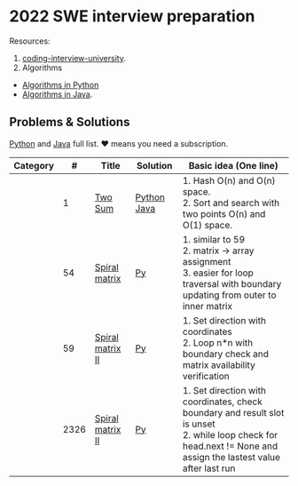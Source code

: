 # 2022 SWE interview preparation

Resources:
1. [coding-interview-university](https://github.com/jwasham/coding-interview-university).
2. Algorithms
 - [Algorithms in Python](https://github.com/TheAlgorithms/Python) 
 - [Algorithms in Java](https://github.com/TheAlgorithms/Java).



## Problems & Solutions

[Python](https://github.com/qiyuangong/leetcode/tree/master/python) and [Java](https://github.com/qiyuangong/leetcode/tree/master/java) full list. &hearts; means you need a subscription.

| Category | # | Title | Solution | Basic idea (One line) |
| -- |---| ----- | -------- | --------------------- |
| | 1 | [Two Sum](https://leetcode.com/problems/two-sum/) | [Python](https://github.com/qiyuangong/leetcode/blob/master/python/001_Two_Sum.py) [Java](https://github.com/qiyuangong/leetcode/blob/master/java/001_Two_Sum.java) | 1. Hash O(n) and O(n) space.<br>2. Sort and search with two points O(n) and O(1) space. |
| | 54 | [Spiral matrix](https://leetcode.com/problems/spiral-matrix/) | [Py](https://github.com/Yjiao917/2022-SWE-INTERVIEW-PREPARATION/blob/main/Matrix/54_spiral_matrix.py) | 1. similar to 59 <br> 2. matrix -> array assignment <br> 3. easier for loop traversal with boundary updating from outer to inner matrix  
| | 59 | [Spiral matrix II](https://leetcode.com/problems/spiral-matrix-ii/) | [Py](https://github.com/Yjiao917/2022-SWE-INTERVIEW-PREPARATION/blob/main/Matrix/59_spiral_matrix_ii.py) | 1. Set direction with coordinates <br> 2. Loop n*n with boundary check and matrix availability verification
| | 2326 | [Spiral matrix II](https://leetcode.com/problems/spiral-matrix-iv/) | [Py](https://github.com/Yjiao917/2022-SWE-INTERVIEW-PREPARATION/blob/main/Matrix/2326_spiral_matrix_iv.py) | 1. Set direction with coordinates, check boundary and result slot is unset <br> 2. while loop check for head.next != None and assign the lastest value after last run



